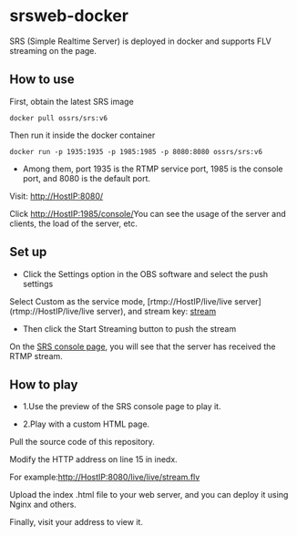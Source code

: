# srsweb-docker
SRS (Simple Realtime Server) is deployed in docker and supports FLV streaming on the page.

## How to use

First, obtain the latest SRS image
```
docker pull ossrs/srs:v6
```

Then run it inside the docker container
```
docker run -p 1935:1935 -p 1985:1985 -p 8080:8080 ossrs/srs:v6
```

* Among them, port 1935 is the RTMP service port, 1985 is the console port, and 8080 is the default port.

Visit: [http://HostIP:8080/](http://HostIP:8080/)

Click [http://HostIP:1985/console/](http://HostIP::1985/console/)You can see the usage of the server and clients, the load of the server, etc.

## Set up

* Click the Settings option in the OBS software and select the push settings

Select Custom as the service mode, [rtmp://HostIP/live/live server](rtmp://HostIP/live/live server), and stream key: [stream](stream)

* Then click the Start Streaming button to push the stream

On the [SRS console page](http://HostIP:1985/console/), you will see that the server has received the RTMP stream.

## How to play

* 1.Use the preview of the SRS console page to play it.

* 2.Play with a custom HTML page.

Pull the source code of this repository.

Modify the HTTP address on line 15 in inedx.

For example:[http://HostIP:8080/live/live/stream.flv](http://HostIP:8080/live/live/stream.flv)

Upload the index .html file to your web server, and you can deploy it using Nginx and others.

Finally, visit your address to view it.
